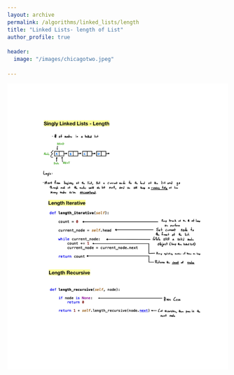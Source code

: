 ```yaml
---
layout: archive
permalink: /algorithms/linked_lists/length
title: "Linked Lists- length of List"
author_profile: true

header:
  image: "/images/chicagotwo.jpeg"
  
---
```


![inserting an Image](/images/Linked_Lists/length/Page1.jpg)

